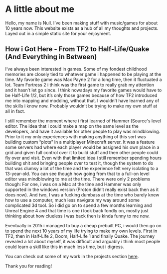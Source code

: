 # A little about me

Hello, my name is Null. I’ve been making stuff with music/games for about 10 years now. This website exists as a hub of all my thoughts and projects. Layed out in a simple static site for your enjoyment.

## How i Got Here - From TF2 to Half-Life/Quake (And Everything in Between)

I’ve always been interested in games. Some of my fondest childhood memories are closely tied to whatever game i happened to be playing at the time. My favorite game was Max Payne 2 for a long time, then it fluctuated a lot. Team Fortress 2 i think was the first game to really grab my attention and it hasn’t let go since. I think nowadays my favorite games would have to be Half-Life 1/2, but it’s only those games because of how TF2 introduced me into mapping and modding, without that. I wouldn’t have learned any of the skills i know now. Probably wouldn’t be trying to make my own stuff at all in fact.

I still remember the moment where i first learned of Hammer (Source's level editor. The idea that i could make a map on the same level as the developers, and have it available for other people to play was mindblowing. Prior to it my only experiences with making anything of this sort was building custom “plots” in a multiplayer Minecraft server. It was a feature some servers had where each player would be assigned his own place in a grid and given full control over it to build stuff and then other people could fly over and visit. Even with that limited idea i still remember spending hours building shit and bringing people over to test it, though the system to do that was clumsy a lot of the time and the experience felt very isolating to a 13-year-old. You can see though how going from that to a full-on level editor was mindblowing to me at the time. There were only 2 problems though: For one, i was on a Mac at the time and Hammer was only supported in the windows version (Proton didn’t really exist back then as it does now). And two, I was a fucking dumbass at the time who barely knew how to use a computer, much less navigate my way around some complicated 3d tool. So i did go on to spend a few months learning and Unreal Engine 4 and that time is one i look back fondly on, mostly just thinking about how clueless i was back then is kinda funny to me now.

Eventually in 2015 i managed to buy a cheap prebuilt PC, i would then go on to spend the next 10 years of my life trying to make my own levels. First in TF2, then in Half-Life 2, Doom, Half-Life 1 and finally Quake. The journey revealed a lot about myself, it was difficult and arguably i think most people could learn a skill like this in much less time, but i digress.

You can check out some of my work in the projects section [here](projects.html). 

Thank you for reading!
